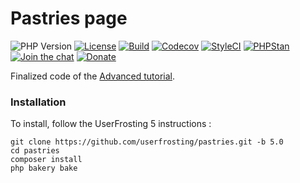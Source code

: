 # Pastries page

![PHP Version](https://img.shields.io/badge/php-%5E8.0-brightgreen)
[![License](https://img.shields.io/badge/license-MIT-brightgreen.svg)](LICENSE.md)
[![Build](https://img.shields.io/github/actions/workflow/status/userfrosting/pastries/Build.yml?branch=5.0&logo=github)](https://github.com/userfrosting/pastries/actions)
[![Codecov](https://codecov.io/gh/userfrosting/pastries/branch/5.0/graph/badge.svg)](https://app.codecov.io/gh/userfrosting/pastries/branch/5.0)
[![StyleCI](https://github.styleci.io/repos/105383285/shield?branch=5.0&style=flat)](https://github.styleci.io/repos/105383285)
[![PHPStan](https://img.shields.io/github/actions/workflow/status/userfrosting/pastries/PHPStan.yml?branch=5.0&label=PHPStan)](https://github.com/userfrosting/pastries/actions/workflows/PHPStan.yml)
[![Join the chat](https://img.shields.io/badge/Chat-UserFrosting-brightgreen?logo=Rocket.Chat)](https://chat.userfrosting.com)
[![Donate](https://img.shields.io/badge/Donate-Buy%20Me%20a%20Coffee-blue.svg)](https://ko-fi.com/lcharette)

Finalized code of the [Advanced tutorial](http://learn.userfrosting.com/recipes/advanced-tutorial). 

### Installation

To install, follow the UserFrosting 5 instructions : 

```
git clone https://github.com/userfrosting/pastries.git -b 5.0
cd pastries
composer install
php bakery bake
```